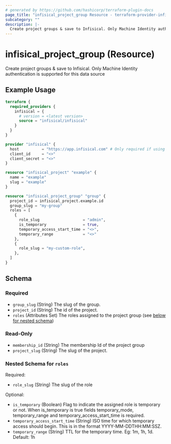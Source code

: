 ```yaml
---
# generated by https://github.com/hashicorp/terraform-plugin-docs
page_title: "infisical_project_group Resource - terraform-provider-infisical"
subcategory: ""
description: |-
  Create project groups & save to Infisical. Only Machine Identity authentication is supported for this data source
---
```


# infisical_project_group (Resource)

Create project groups & save to Infisical. Only Machine Identity authentication is supported for this data source

## Example Usage

```terraform
terraform {
  required_providers {
    infisical = {
      # version = <latest version>
      source = "infisical/infisical"
    }
  }
}

provider "infisical" {
  host          = "https://app.infisical.com" # Only required if using self hosted instance of Infisical, default is https://app.infisical.com
  client_id     = "<>"
  client_secret = "<>"
}

resource "infisical_project" "example" {
  name = "example"
  slug = "example"
}

resource "infisical_project_group" "group" {
  project_id = infisical_project.example.id
  group_slug = "my-group"
  roles = [
    {
      role_slug                   = "admin",
      is_temporary                = true,
      temporary_access_start_time = "<>",
      temporary_range             = "<>"
    },
    {
      role_slug = "my-custom-role",
    },
  ]
}
```

<!-- schema generated by tfplugindocs -->
## Schema

### Required

- `group_slug` (String) The slug of the group.
- `project_id` (String) The id of the project.
- `roles` (Attributes Set) The roles assigned to the project group (see [below for nested schema](#nestedatt--roles))

### Read-Only

- `membership_id` (String) The membership Id of the project group
- `project_slug` (String) The slug of the project.

<a id="nestedatt--roles"></a>
### Nested Schema for `roles`

Required:

- `role_slug` (String) The slug of the role

Optional:

- `is_temporary` (Boolean) Flag to indicate the assigned role is temporary or not. When is_temporary is true fields temporary_mode, temporary_range and temporary_access_start_time is required.
- `temporary_access_start_time` (String) ISO time for which temporary access should begin. This is in the format YYYY-MM-DDTHH:MM:SSZ.
- `temporary_range` (String) TTL for the temporary time. Eg: 1m, 1h, 1d. Default: 1h
